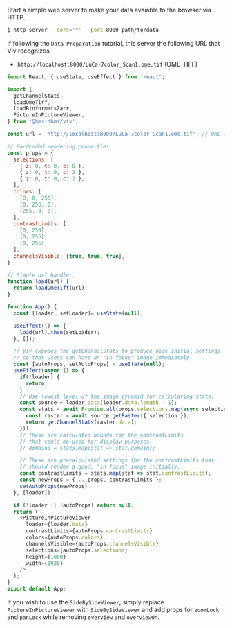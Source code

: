 Start a simple web server to make your data avaiable to the browser via HTTP.

```bash
$ http-server --cors='*' --port 8000 path/to/data
```

If following the `Data Preparation` tutorial, this server the following URL that Viv
recognizes,

- `http://localhost:8000/LuCa-7color_Scan1.ome.tif` (OME-TIFF)

```javascript
import React, { useState, useEffect } from 'react';

import {
  getChannelStats,
  loadOmeTiff,
  loadBioformatsZarr,
  PictureInPictureViewer,
} from '@hms-dbmi/viv';

const url = 'http://localhost:8000/LuCa-7color_Scan1.ome.tif'; // OME-TIFF

// Hardcoded rendering properties.
const props = {
  selections: [
    { z: 0, t: 0, c: 0 },
    { z: 0, t: 0, c: 1 },
    { z: 0, t: 0, c: 2 },
  ],
  colors: [
    [0, 0, 255],
    [0, 255, 0],
    [255, 0, 0],
  ],
  contrastLimits: [
    [0, 255],
    [0, 255],
    [0, 255],
  ],
  channelsVisible: [true, true, true],
}

// Simple url handler.
function load(url) {
  return loadOmeTiff(url);
}

function App() {
  const [loader, setLoader]= useState(null);

  useEffect(() => {
    load(url).then(setLoader);
  }, []);

  // Viv exposes the getChannelStats to produce nice initial settings
  // so that users can have an "in focus" image immediately.
  const [autoProps, setAutoProps] = useState(null);
  useEffect(async () => {
    if(!loader) {
      return; 
    }
    // Use lowest level of the image pyramid for calculating stats.
    const source = loader.data[loader.data.length - 1];
    const stats = await Promise.all(props.selections.map(async selection => {
      const raster = await source.getRaster({ selection });
      return getChannelStats(raster.data);
    }));
    // These are calculated bounds for the contrastLimits
    // that could be used for display purposes.
    // domains = stats.map(stat => stat.domain);

    // These are precalculated settings for the contrastLimits that
    // should render a good, "in focus" image initially.
    const contrastLimits = stats.map(stat => stat.contrastLimits);
    const newProps = { ...props, contrastLimits };
    setAutoProps(newProps)
  }, [loader])

  if (!loader || !autoProps) return null;
  return (
    <PictureInPictureViewer
      loader={loader.data}
      contrastLimits={autoProps.contrastLimits}
      colors={autoProps.colors}
      channelsVisible={autoProps.channelsVisible}
      selections={autoProps.selections}
      height={1080}
      width={1920}
    />
  );
}
export default App;

```

If you wish to use the `SideBySideViewer`, simply replace `PictureInPictureViewer` with `SideBySideViewer` and add props for `zoomLock` and `panLock` while removing `overview` and `overviewOn`.
